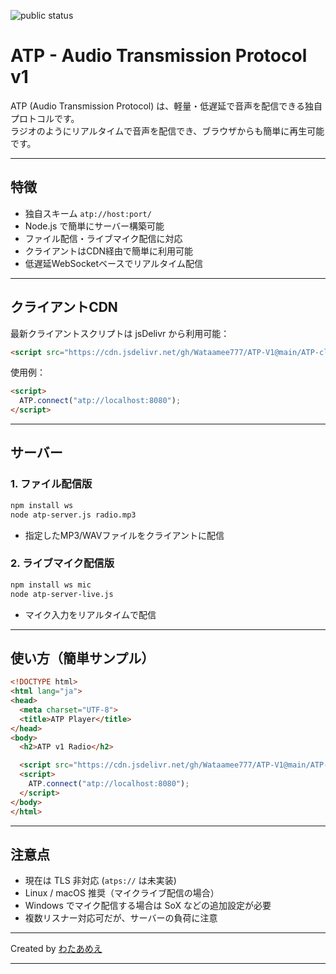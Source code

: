 ![public status](https://img.shields.io/badge/Public%20status-public-green.svg)
#  ATP - Audio Transmission Protocol v1

ATP (Audio Transmission Protocol) は、軽量・低遅延で音声を配信できる独自プロトコルです。  
ラジオのようにリアルタイムで音声を配信でき、ブラウザからも簡単に再生可能です。

---

## 特徴

- 独自スキーム `atp://host:port/`  
- Node.js で簡単にサーバー構築可能  
- ファイル配信・ライブマイク配信に対応  
- クライアントはCDN経由で簡単に利用可能  
- 低遅延WebSocketベースでリアルタイム配信  

---

## クライアントCDN

最新クライアントスクリプトは jsDelivr から利用可能：

```html
<script src="https://cdn.jsdelivr.net/gh/Wataamee777/ATP-V1@main/ATP-client/atp-client.js"></script>
````

使用例：

```html
<script>
  ATP.connect("atp://localhost:8080");
</script>
```

---

## サーバー

### 1. ファイル配信版

```bash
npm install ws
node atp-server.js radio.mp3
```

* 指定したMP3/WAVファイルをクライアントに配信

### 2. ライブマイク配信版

```bash
npm install ws mic
node atp-server-live.js
```

* マイク入力をリアルタイムで配信

---

## 使い方（簡単サンプル）

```html
<!DOCTYPE html>
<html lang="ja">
<head>
  <meta charset="UTF-8">
  <title>ATP Player</title>
</head>
<body>
  <h2>ATP v1 Radio</h2>

  <script src="https://cdn.jsdelivr.net/gh/Wataamee777/ATP-V1@main/ATP-client/atp-client.js"></script>
  <script>
    ATP.connect("atp://localhost:8080");
  </script>
</body>
</html>
```

---

## 注意点

* 現在は TLS 非対応 (`atps://` は未実装)
* Linux / macOS 推奨（マイクライブ配信の場合）
* Windows でマイク配信する場合は SoX などの追加設定が必要
* 複数リスナー対応可だが、サーバーの負荷に注意

---

Created by [わたあめえ](https://wataamee777.f5.si)

---
